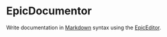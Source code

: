 # EpicDocumentor

Write documentation in [Markdown](http://daringfireball.net/projects/markdown/) syntax using the [EpicEditor](https://github.com/OscarGodson/EpicEditor).